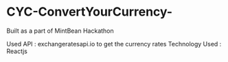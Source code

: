 # CYC-ConvertYourCurrency-
Built as a part of MintBean Hackathon

Used API : exchangeratesapi.io to get the currency rates
Technology Used : Reactjs
